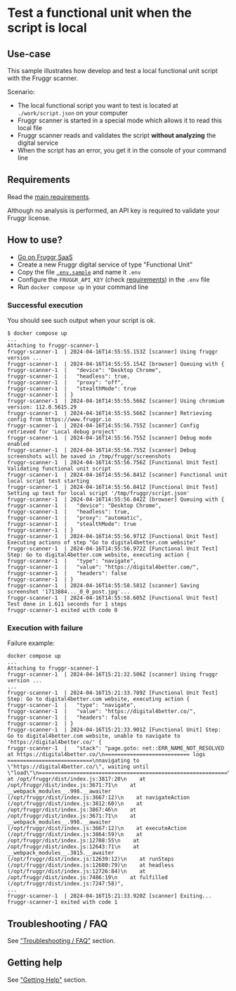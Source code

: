 
# Test a functional unit when the script is local

## Use-case

This sample illustrates how develop and test a local functional unit script with the Fruggr scanner.

Scenario:
- The local functional script you want to test is located at `./work/script.json` on your computer
- Fruggr scanner is started in a special mode which allows it to read this local file
- Fruggr scanner reads and validates the script **without analyzing** the digital service
- When the script has an error, you get it in the console of your command line

## Requirements

Read the [main requirements](../#requirements).

Although no analysis is performed, an API key is required to validate your Fruggr license.

## How to use?

- [Go on Fruggr SaaS](https://www.fruggr.io/app)
- Create a new Fruggr digital service of type "Functional Unit"
- Copy the file [`.env.sample`](.env.sample) and name it `.env`
- Configure the `FRUGGR_API_KEY` (check [requirements](#requirements)) in the `.env` file
- Run `docker compose up` in your command line

### Successful execution

You should see such output when your script is ok.

```
$ docker compose up
...
Attaching to fruggr-scanner-1
fruggr-scanner-1  | 2024-04-16T14:55:55.153Z [scanner] Using fruggr version ...
fruggr-scanner-1  | 2024-04-16T14:55:55.154Z [browser] Queuing with {
fruggr-scanner-1  |   "device": "Desktop Chrome",
fruggr-scanner-1  |   "headless": true,
fruggr-scanner-1  |   "proxy": "off",
fruggr-scanner-1  |   "stealthMode": true
fruggr-scanner-1  | }
fruggr-scanner-1  | 2024-04-16T14:55:55.566Z [scanner] Using chromium version: 112.0.5615.29
fruggr-scanner-1  | 2024-04-16T14:55:55.566Z [scanner] Retrieving config from https://www.fruggr.io
fruggr-scanner-1  | 2024-04-16T14:55:56.755Z [scanner] Config retrieved for 'Local debug project'
fruggr-scanner-1  | 2024-04-16T14:55:56.755Z [scanner] Debug mode enabled
fruggr-scanner-1  | 2024-04-16T14:55:56.755Z [scanner] Debug screenshots will be saved in /tmp/fruggr/screenshots
fruggr-scanner-1  | 2024-04-16T14:55:56.756Z [Functional Unit Test] Validating functional unit script
fruggr-scanner-1  | 2024-04-16T14:55:56.841Z [scanner] Functional unit local script test starting
fruggr-scanner-1  | 2024-04-16T14:55:56.841Z [Functional Unit Test] Setting up test for local script '/tmp/fruggr/script.json'
fruggr-scanner-1  | 2024-04-16T14:55:56.842Z [browser] Queuing with {
fruggr-scanner-1  |   "device": "Desktop Chrome",
fruggr-scanner-1  |   "headless": true,
fruggr-scanner-1  |   "proxy": "automatic",
fruggr-scanner-1  |   "stealthMode": true
fruggr-scanner-1  | }
fruggr-scanner-1  | 2024-04-16T14:55:56.971Z [Functional Unit Test] Executing actions of step "Go to digital4better.com website"
fruggr-scanner-1  | 2024-04-16T14:55:56.972Z [Functional Unit Test] Step: Go to digital4better.com website, executing action {
fruggr-scanner-1  |   "type": "navigate",
fruggr-scanner-1  |   "value": "https://digital4better.com/",
fruggr-scanner-1  |   "headers": false
fruggr-scanner-1  | }
fruggr-scanner-1  | 2024-04-16T14:55:58.581Z [scanner] Saving screenshot '1713884..._0_0_post.jpg'...
fruggr-scanner-1  | 2024-04-16T14:55:58.605Z [Functional Unit Test] Test done in 1.611 seconds for 1 steps
fruggr-scanner-1 exited with code 0
```

### Execution with failure

Failure example:

```
docker compose up
...
Attaching to fruggr-scanner-1
fruggr-scanner-1  | 2024-04-16T15:21:32.506Z [scanner] Using fruggr version ...
...
fruggr-scanner-1  | 2024-04-16T15:21:33.789Z [Functional Unit Test] Step: Go to digital4better.com website, executing action {
fruggr-scanner-1  |   "type": "navigate",
fruggr-scanner-1  |   "value": "https://digital4better.co/",
fruggr-scanner-1  |   "headers": false
fruggr-scanner-1  | }
fruggr-scanner-1  | 2024-04-16T15:21:33.901Z [Functional Unit] Step: Go to digital4better.com website, unable to navigate to 'https://digital4better.co/' {
fruggr-scanner-1  |   "stack": "page.goto: net::ERR_NAME_NOT_RESOLVED at https://digital4better.co/\n=========================== logs ===========================\nnavigating to \"https://digital4better.co/\", waiting until \"load\"\n============================================================\n    at /opt/fruggr/dist/index.js:3817:20\n    at /opt/fruggr/dist/index.js:3671:71\n    at __webpack_modules__.998.__awaiter (/opt/fruggr/dist/index.js:3667:12)\n    at navigateAction (/opt/fruggr/dist/index.js:3812:60)\n    at /opt/fruggr/dist/index.js:3867:46\n    at /opt/fruggr/dist/index.js:3671:71\n    at __webpack_modules__.998.__awaiter (/opt/fruggr/dist/index.js:3667:12)\n    at executeAction (/opt/fruggr/dist/index.js:3864:59)\n    at /opt/fruggr/dist/index.js:12708:55\n    at /opt/fruggr/dist/index.js:12643:71\n    at __webpack_modules__.3815.__awaiter (/opt/fruggr/dist/index.js:12639:12)\n    at runSteps (/opt/fruggr/dist/index.js:12680:79)\n    at headless (/opt/fruggr/dist/index.js:12726:84)\n    at /opt/fruggr/dist/index.js:7486:19\n    at fulfilled (/opt/fruggr/dist/index.js:7247:58)",
...
fruggr-scanner-1  | 2024-04-16T15:21:33.920Z [scanner] Exiting...
fruggr-scanner-1 exited with code 1
```

## Troubleshooting / FAQ

See ["Troubleshooting / FAQ"](../#troubleshooting-faq) section.

## Getting help

See ["Getting Help"](../#getting-help) section.
